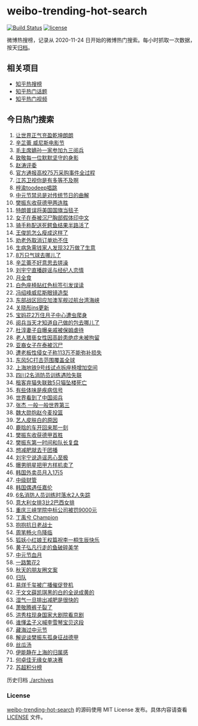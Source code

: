 # weibo-trending-hot-search

[![Build Status](https://github.com/justjavac/weibo-trending-hot-search/workflows/ci/badge.svg?branch=master)](https://github.com/justjavac/weibo-trending-hot-search/actions)
[![license](https://img.shields.io/github/license/justjavac/weibo-trending-hot-search)](https://github.com/justjavac/weibo-trending-hot-search/blob/master/LICENSE)

微博热搜榜，记录从 2020-11-24 日开始的微博热门搜索。每小时抓取一次数据，按天[归档](./archives)。

## 相关项目

- [知乎热搜榜](https://github.com/justjavac/zhihu-trending-top-search)
- [知乎热门话题](https://github.com/justjavac/zhihu-trending-hot-questions)
- [知乎热门视频](https://github.com/justjavac/zhihu-trending-hot-video)

## 今日热门搜索

<!-- BEGIN -->
<!-- 最后更新时间 Sun Sep 07 2025 06:11:52 GMT+0800 (China Standard Time) -->

1. [让世界正气充盈乾坤朗朗](https://s.weibo.com//weibo?q=%23%E8%AE%A9%E4%B8%96%E7%95%8C%E6%AD%A3%E6%B0%94%E5%85%85%E7%9B%88%E4%B9%BE%E5%9D%A4%E6%9C%97%E6%9C%97%23&Refer=new_time)
1. [辛芷蕾 威尼斯电影节](https://s.weibo.com//weibo?q=%E8%BE%9B%E8%8A%B7%E8%95%BE%20%E5%A8%81%E5%B0%BC%E6%96%AF%E7%94%B5%E5%BD%B1%E8%8A%82&t=31&band_rank=7&Refer=top)
1. [毛主席嫡孙一家参加九三阅兵](https://s.weibo.com//weibo?q=%23%E6%AF%9B%E4%B8%BB%E5%B8%AD%E5%AB%A1%E5%AD%99%E4%B8%80%E5%AE%B6%E5%8F%82%E5%8A%A0%E4%B9%9D%E4%B8%89%E9%98%85%E5%85%B5%23&t=31&band_rank=2&Refer=top)
1. [致敬每一位默默坚守的身影](https://s.weibo.com//weibo?q=%23%E8%87%B4%E6%95%AC%E6%AF%8F%E4%B8%80%E4%BD%8D%E9%BB%98%E9%BB%98%E5%9D%9A%E5%AE%88%E7%9A%84%E8%BA%AB%E5%BD%B1%23&t=31&band_rank=3&Refer=top)
1. [赵涛评委](https://s.weibo.com//weibo?q=%E8%B5%B5%E6%B6%9B%E8%AF%84%E5%A7%94&t=31&band_rank=26&Refer=top)
1. [官方通报高校75万采购事件全过程](https://s.weibo.com//weibo?q=%23%E5%AE%98%E6%96%B9%E9%80%9A%E6%8A%A5%E9%AB%98%E6%A0%A175%E4%B8%87%E9%87%87%E8%B4%AD%E4%BA%8B%E4%BB%B6%E5%85%A8%E8%BF%87%E7%A8%8B%23&t=31&band_rank=35&Refer=top)
1. [江苏卫视你是有多等不及啊](https://s.weibo.com//weibo?q=%E6%B1%9F%E8%8B%8F%E5%8D%AB%E8%A7%86%E4%BD%A0%E6%98%AF%E6%9C%89%E5%A4%9A%E7%AD%89%E4%B8%8D%E5%8F%8A%E5%95%8A&t=31&band_rank=6&Refer=top)
1. [梓渝toodeep唱跳](https://s.weibo.com//weibo?q=%23%E6%A2%93%E6%B8%9Dtoodeep%E5%94%B1%E8%B7%B3%23&t=31&band_rank=5&Refer=top)
1. [中元节禁忌是对传统节日的曲解](https://s.weibo.com//weibo?q=%23%E4%B8%AD%E5%85%83%E8%8A%82%E7%A6%81%E5%BF%8C%E6%98%AF%E5%AF%B9%E4%BC%A0%E7%BB%9F%E8%8A%82%E6%97%A5%E7%9A%84%E6%9B%B2%E8%A7%A3%23&t=31&band_rank=1&Refer=top)
1. [樊振东收获德甲两连胜](https://s.weibo.com//weibo?q=%23%E6%A8%8A%E6%8C%AF%E4%B8%9C%E6%94%B6%E8%8E%B7%E5%BE%B7%E7%94%B2%E4%B8%A4%E8%BF%9E%E8%83%9C%23&t=31&band_rank=17&Refer=top)
1. [特朗普误将美国国旗当毯子](https://s.weibo.com//weibo?q=%23%E7%89%B9%E6%9C%97%E6%99%AE%E8%AF%AF%E5%B0%86%E7%BE%8E%E5%9B%BD%E5%9B%BD%E6%97%97%E5%BD%93%E6%AF%AF%E5%AD%90%23&t=31&band_rank=32&Refer=top)
1. [女子在泰被沉尸胸部假体印中文](https://s.weibo.com//weibo?q=%23%E5%A5%B3%E5%AD%90%E5%9C%A8%E6%B3%B0%E8%A2%AB%E6%B2%89%E5%B0%B8%E8%83%B8%E9%83%A8%E5%81%87%E4%BD%93%E5%8D%B0%E4%B8%AD%E6%96%87%23&t=31&band_rank=11&Refer=top)
1. [骑手称配送死鳄鱼结果半路活了](https://s.weibo.com//weibo?q=%23%E9%AA%91%E6%89%8B%E7%A7%B0%E9%85%8D%E9%80%81%E6%AD%BB%E9%B3%84%E9%B1%BC%E7%BB%93%E6%9E%9C%E5%8D%8A%E8%B7%AF%E6%B4%BB%E4%BA%86%23&t=31&band_rank=12&Refer=top)
1. [王俊凯怎么瘦成这样了](https://s.weibo.com//weibo?q=%E7%8E%8B%E4%BF%8A%E5%87%AF%E6%80%8E%E4%B9%88%E7%98%A6%E6%88%90%E8%BF%99%E6%A0%B7%E4%BA%86&t=31&band_rank=13&Refer=top)
1. [劝老外取消订单劝不住](https://s.weibo.com//weibo?q=%23%E5%8A%9D%E8%80%81%E5%A4%96%E5%8F%96%E6%B6%88%E8%AE%A2%E5%8D%95%E5%8A%9D%E4%B8%8D%E4%BD%8F%23&t=31&band_rank=20&Refer=top)
1. [生病急需钱家人发现32万做了生意](https://s.weibo.com//weibo?q=%23%E7%94%9F%E7%97%85%E6%80%A5%E9%9C%80%E9%92%B1%E5%AE%B6%E4%BA%BA%E5%8F%91%E7%8E%B032%E4%B8%87%E5%81%9A%E4%BA%86%E7%94%9F%E6%84%8F%23&t=31&band_rank=9&Refer=top)
1. [8万只气球去哪儿了](https://s.weibo.com//weibo?q=%238%E4%B8%87%E5%8F%AA%E6%B0%94%E7%90%83%E5%8E%BB%E5%93%AA%E5%84%BF%E4%BA%86%23&t=31&band_rank=24&Refer=top)
1. [辛芷蕾不好意思去搓澡](https://s.weibo.com//weibo?q=%E8%BE%9B%E8%8A%B7%E8%95%BE%E4%B8%8D%E5%A5%BD%E6%84%8F%E6%80%9D%E5%8E%BB%E6%90%93%E6%BE%A1&t=31&band_rank=7&Refer=top)
1. [刘宇宁直播辟谣与经纪人恋情](https://s.weibo.com//weibo?q=%23%E5%88%98%E5%AE%87%E5%AE%81%E7%9B%B4%E6%92%AD%E8%BE%9F%E8%B0%A3%E4%B8%8E%E7%BB%8F%E7%BA%AA%E4%BA%BA%E6%81%8B%E6%83%85%23&t=31&band_rank=4&Refer=top)
1. [月全食](https://s.weibo.com//weibo?q=%E6%9C%88%E5%85%A8%E9%A3%9F&t=31&band_rank=5&Refer=top)
1. [白色座椅贴红色标签引发误读](https://s.weibo.com//weibo?q=%23%E7%99%BD%E8%89%B2%E5%BA%A7%E6%A4%85%E8%B4%B4%E7%BA%A2%E8%89%B2%E6%A0%87%E7%AD%BE%E5%BC%95%E5%8F%91%E8%AF%AF%E8%AF%BB%23&t=31&band_rank=42&Refer=top)
1. [冯绍峰威尼斯眼镜造型](https://s.weibo.com//weibo?q=%E5%86%AF%E7%BB%8D%E5%B3%B0%E5%A8%81%E5%B0%BC%E6%96%AF%E7%9C%BC%E9%95%9C%E9%80%A0%E5%9E%8B&t=31&band_rank=21&Refer=top)
1. [东部战区回应加澳军舰过航台湾海峡](https://s.weibo.com//weibo?q=%23%E4%B8%9C%E9%83%A8%E6%88%98%E5%8C%BA%E5%9B%9E%E5%BA%94%E5%8A%A0%E6%BE%B3%E5%86%9B%E8%88%B0%E8%BF%87%E8%88%AA%E5%8F%B0%E6%B9%BE%E6%B5%B7%E5%B3%A1%23&t=31&band_rank=40&Refer=top)
1. [关晓彤ins更新](https://s.weibo.com//weibo?q=%E5%85%B3%E6%99%93%E5%BD%A4ins%E6%9B%B4%E6%96%B0&t=31&band_rank=14&Refer=top)
1. [宝妈花2万住月子中心遭虫爬身](https://s.weibo.com//weibo?q=%23%E5%AE%9D%E5%A6%88%E8%8A%B12%E4%B8%87%E4%BD%8F%E6%9C%88%E5%AD%90%E4%B8%AD%E5%BF%83%E9%81%AD%E8%99%AB%E7%88%AC%E8%BA%AB%23&t=31&band_rank=17&Refer=top)
1. [阅兵当天才知道自己做的包去哪儿了](https://s.weibo.com//weibo?q=%23%E9%98%85%E5%85%B5%E5%BD%93%E5%A4%A9%E6%89%8D%E7%9F%A5%E9%81%93%E8%87%AA%E5%B7%B1%E5%81%9A%E7%9A%84%E5%8C%85%E5%8E%BB%E5%93%AA%E5%84%BF%E4%BA%86%23&t=31&band_rank=45&Refer=top)
1. [杜淳妻子自曝亲戚被保姆虐待](https://s.weibo.com//weibo?q=%23%E6%9D%9C%E6%B7%B3%E5%A6%BB%E5%AD%90%E8%87%AA%E6%9B%9D%E4%BA%B2%E6%88%9A%E8%A2%AB%E4%BF%9D%E5%A7%86%E8%99%90%E5%BE%85%23&t=31&band_rank=23&Refer=top)
1. [老人猥亵女性因高龄患绝症未被拘留](https://s.weibo.com//weibo?q=%23%E8%80%81%E4%BA%BA%E7%8C%A5%E4%BA%B5%E5%A5%B3%E6%80%A7%E5%9B%A0%E9%AB%98%E9%BE%84%E6%82%A3%E7%BB%9D%E7%97%87%E6%9C%AA%E8%A2%AB%E6%8B%98%E7%95%99%23&t=31&band_rank=22&Refer=top)
1. [亚裔女子在泰被沉尸](https://s.weibo.com//weibo?q=%23%E4%BA%9A%E8%A3%94%E5%A5%B3%E5%AD%90%E5%9C%A8%E6%B3%B0%E8%A2%AB%E6%B2%89%E5%B0%B8%23&t=31&band_rank=15&Refer=top)
1. [遭老板性侵女子称113万不能弥补损失](https://s.weibo.com//weibo?q=%23%E9%81%AD%E8%80%81%E6%9D%BF%E6%80%A7%E4%BE%B5%E5%A5%B3%E5%AD%90%E7%A7%B0113%E4%B8%87%E4%B8%8D%E8%83%BD%E5%BC%A5%E8%A1%A5%E6%8D%9F%E5%A4%B1%23&t=31&band_rank=31&Refer=top)
1. [东风5C打击范围覆盖全球](https://s.weibo.com//weibo?q=%23%E4%B8%9C%E9%A3%8E5C%E6%89%93%E5%87%BB%E8%8C%83%E5%9B%B4%E8%A6%86%E7%9B%96%E5%85%A8%E7%90%83%23&t=31&band_rank=44&Refer=top)
1. [上海地铁9号线试点拆座椅增加空间](https://s.weibo.com//weibo?q=%23%E4%B8%8A%E6%B5%B7%E5%9C%B0%E9%93%819%E5%8F%B7%E7%BA%BF%E8%AF%95%E7%82%B9%E6%8B%86%E5%BA%A7%E6%A4%85%E5%A2%9E%E5%8A%A0%E7%A9%BA%E9%97%B4%23&t=31&band_rank=10&Refer=top)
1. [四川2名消防员训练遇险失联](https://s.weibo.com//weibo?q=%23%E5%9B%9B%E5%B7%9D2%E5%90%8D%E6%B6%88%E9%98%B2%E5%91%98%E8%AE%AD%E7%BB%83%E9%81%87%E9%99%A9%E5%A4%B1%E8%81%94%23&t=31&band_rank=10&Refer=top)
1. [租客弃猫失联致5只猫坠楼死亡](https://s.weibo.com//weibo?q=%23%E7%A7%9F%E5%AE%A2%E5%BC%83%E7%8C%AB%E5%A4%B1%E8%81%94%E8%87%B45%E5%8F%AA%E7%8C%AB%E5%9D%A0%E6%A5%BC%E6%AD%BB%E4%BA%A1%23&t=31&band_rank=30&Refer=top)
1. [有些体味是疾病信号](https://s.weibo.com//weibo?q=%23%E6%9C%89%E4%BA%9B%E4%BD%93%E5%91%B3%E6%98%AF%E7%96%BE%E7%97%85%E4%BF%A1%E5%8F%B7%23&t=31&band_rank=26&Refer=top)
1. [世界看到了中国阅兵](https://s.weibo.com//weibo?q=%23%E4%B8%96%E7%95%8C%E7%9C%8B%E5%88%B0%E4%BA%86%E4%B8%AD%E5%9B%BD%E9%98%85%E5%85%B5%23&t=31&band_rank=37&Refer=top)
1. [张杰 一般一般世界第三](https://s.weibo.com//weibo?q=%E5%BC%A0%E6%9D%B0%20%E4%B8%80%E8%88%AC%E4%B8%80%E8%88%AC%E4%B8%96%E7%95%8C%E7%AC%AC%E4%B8%89&t=31&band_rank=28&Refer=top)
1. [魏大勋抱赵今麦投篮](https://s.weibo.com//weibo?q=%23%E9%AD%8F%E5%A4%A7%E5%8B%8B%E6%8A%B1%E8%B5%B5%E4%BB%8A%E9%BA%A6%E6%8A%95%E7%AF%AE%23&t=31&band_rank=16&Refer=top)
1. [艺人皮肤白的原因](https://s.weibo.com//weibo?q=%23%E8%89%BA%E4%BA%BA%E7%9A%AE%E8%82%A4%E7%99%BD%E7%9A%84%E5%8E%9F%E5%9B%A0%23&t=31&band_rank=25&Refer=top)
1. [鹿晗的车开回来那一刻](https://s.weibo.com//weibo?q=%E9%B9%BF%E6%99%97%E7%9A%84%E8%BD%A6%E5%BC%80%E5%9B%9E%E6%9D%A5%E9%82%A3%E4%B8%80%E5%88%BB&t=31&band_rank=39&Refer=top)
1. [樊振东收获德甲首胜](https://s.weibo.com//weibo?q=%23%E6%A8%8A%E6%8C%AF%E4%B8%9C%E6%94%B6%E8%8E%B7%E5%BE%B7%E7%94%B2%E9%A6%96%E8%83%9C%23&t=31&band_rank=8&Refer=top)
1. [樊振东第一时间和队长复盘](https://s.weibo.com//weibo?q=%23%E6%A8%8A%E6%8C%AF%E4%B8%9C%E7%AC%AC%E4%B8%80%E6%97%B6%E9%97%B4%E5%92%8C%E9%98%9F%E9%95%BF%E5%A4%8D%E7%9B%98%23&t=31&band_rank=36&Refer=top)
1. [想减肥就去干团播](https://s.weibo.com//weibo?q=%E6%83%B3%E5%87%8F%E8%82%A5%E5%B0%B1%E5%8E%BB%E5%B9%B2%E5%9B%A2%E6%92%AD&t=31&band_rank=39&Refer=top)
1. [刘宇宁说造谣恶心至极](https://s.weibo.com//weibo?q=%23%E5%88%98%E5%AE%87%E5%AE%81%E8%AF%B4%E9%80%A0%E8%B0%A3%E6%81%B6%E5%BF%83%E8%87%B3%E6%9E%81%23&t=31&band_rank=23&Refer=top)
1. [曝男明星把甲方样机卖了](https://s.weibo.com//weibo?q=%E6%9B%9D%E7%94%B7%E6%98%8E%E6%98%9F%E6%8A%8A%E7%94%B2%E6%96%B9%E6%A0%B7%E6%9C%BA%E5%8D%96%E4%BA%86&t=31&band_rank=34&Refer=top)
1. [韩国外卖员月入1万5](https://s.weibo.com//weibo?q=%E9%9F%A9%E5%9B%BD%E5%A4%96%E5%8D%96%E5%91%98%E6%9C%88%E5%85%A51%E4%B8%875&t=31&band_rank=44&Refer=top)
1. [中级财管](https://s.weibo.com//weibo?q=%E4%B8%AD%E7%BA%A7%E8%B4%A2%E7%AE%A1&t=31&band_rank=41&Refer=top)
1. [韩国偶遇任嘉伦](https://s.weibo.com//weibo?q=%23%E9%9F%A9%E5%9B%BD%E5%81%B6%E9%81%87%E4%BB%BB%E5%98%89%E4%BC%A6%23&t=31&band_rank=48&Refer=top)
1. [6名消防人员训练时落水2人失踪](https://s.weibo.com//weibo?q=%236%E5%90%8D%E6%B6%88%E9%98%B2%E4%BA%BA%E5%91%98%E8%AE%AD%E7%BB%83%E6%97%B6%E8%90%BD%E6%B0%B42%E4%BA%BA%E5%A4%B1%E8%B8%AA%23&t=31&band_rank=48&Refer=top)
1. [意大利女排3比2巴西女排](https://s.weibo.com//weibo?q=%23%E6%84%8F%E5%A4%A7%E5%88%A9%E5%A5%B3%E6%8E%923%E6%AF%942%E5%B7%B4%E8%A5%BF%E5%A5%B3%E6%8E%92%23&t=31&band_rank=49&Refer=top)
1. [重庆三峡学院中标公司被罚9000元](https://s.weibo.com//weibo?q=%23%E9%87%8D%E5%BA%86%E4%B8%89%E5%B3%A1%E5%AD%A6%E9%99%A2%E4%B8%AD%E6%A0%87%E5%85%AC%E5%8F%B8%E8%A2%AB%E7%BD%9A9000%E5%85%83%23&t=31&band_rank=39&Refer=top)
1. [丁禹兮 Champion](https://s.weibo.com//weibo?q=%E4%B8%81%E7%A6%B9%E5%85%AE%20Champion&t=31&band_rank=18&Refer=top)
1. [抱抱抗日老战士](https://s.weibo.com//weibo?q=%23%E6%8A%B1%E6%8A%B1%E6%8A%97%E6%97%A5%E8%80%81%E6%88%98%E5%A3%AB%23&t=31&band_rank=10&Refer=top)
1. [周笔畅火鸟降临](https://s.weibo.com//weibo?q=%23%E5%91%A8%E7%AC%94%E7%95%85%E7%81%AB%E9%B8%9F%E9%99%8D%E4%B8%B4%23&t=31&band_rank=47&Refer=top)
1. [狐妖小红娘王权篇祝李一桐生辰快乐](https://s.weibo.com//weibo?q=%23%E7%8B%90%E5%A6%96%E5%B0%8F%E7%BA%A2%E5%A8%98%E7%8E%8B%E6%9D%83%E7%AF%87%E7%A5%9D%E6%9D%8E%E4%B8%80%E6%A1%90%E7%94%9F%E8%BE%B0%E5%BF%AB%E4%B9%90%23&t=31&band_rank=36&Refer=top)
1. [黄子弘凡行走的鱼破碎美学](https://s.weibo.com//weibo?q=%E9%BB%84%E5%AD%90%E5%BC%98%E5%87%A1%E8%A1%8C%E8%B5%B0%E7%9A%84%E9%B1%BC%E7%A0%B4%E7%A2%8E%E7%BE%8E%E5%AD%A6&t=31&band_rank=42&Refer=top)
1. [中元节血月](https://s.weibo.com//weibo?q=%23%E4%B8%AD%E5%85%83%E8%8A%82%E8%A1%80%E6%9C%88%23&t=31&band_rank=41&Refer=top)
1. [一路繁花2](https://s.weibo.com//weibo?q=%23%E4%B8%80%E8%B7%AF%E7%B9%81%E8%8A%B12%23&t=31&band_rank=47&Refer=top)
1. [秋天的朋友圈文案](https://s.weibo.com//weibo?q=%23%E7%A7%8B%E5%A4%A9%E7%9A%84%E6%9C%8B%E5%8F%8B%E5%9C%88%E6%96%87%E6%A1%88%23&t=31&band_rank=45&Refer=top)
1. [归队](https://s.weibo.com//weibo?q=%E5%BD%92%E9%98%9F&t=31&band_rank=46&Refer=top)
1. [易烊千玺被广播催促登机](https://s.weibo.com//weibo?q=%E6%98%93%E7%83%8A%E5%8D%83%E7%8E%BA%E8%A2%AB%E5%B9%BF%E6%92%AD%E5%82%AC%E4%BF%83%E7%99%BB%E6%9C%BA&t=31&band_rank=38&Refer=top)
1. [于文文薛凯琪黑的白的全说成黄的](https://s.weibo.com//weibo?q=%E4%BA%8E%E6%96%87%E6%96%87%E8%96%9B%E5%87%AF%E7%90%AA%E9%BB%91%E7%9A%84%E7%99%BD%E7%9A%84%E5%85%A8%E8%AF%B4%E6%88%90%E9%BB%84%E7%9A%84&t=31&band_rank=29&Refer=top)
1. [湿气一旦排出减肥是很快的](https://s.weibo.com//weibo?q=%E6%B9%BF%E6%B0%94%E4%B8%80%E6%97%A6%E6%8E%92%E5%87%BA%E5%87%8F%E8%82%A5%E6%98%AF%E5%BE%88%E5%BF%AB%E7%9A%84&t=31&band_rank=41&Refer=top)
1. [萧敬腾裤子裂了](https://s.weibo.com//weibo?q=%23%E8%90%A7%E6%95%AC%E8%85%BE%E8%A3%A4%E5%AD%90%E8%A3%82%E4%BA%86%23&t=31&band_rank=33&Refer=top)
1. [洪秀柱现身国家大剧院看京剧](https://s.weibo.com//weibo?q=%23%E6%B4%AA%E7%A7%80%E6%9F%B1%E7%8E%B0%E8%BA%AB%E5%9B%BD%E5%AE%B6%E5%A4%A7%E5%89%A7%E9%99%A2%E7%9C%8B%E4%BA%AC%E5%89%A7%23&t=31&band_rank=19&Refer=top)
1. [谁懂孟子义喊李雪琴宝贝这段](https://s.weibo.com//weibo?q=%E8%B0%81%E6%87%82%E5%AD%9F%E5%AD%90%E4%B9%89%E5%96%8A%E6%9D%8E%E9%9B%AA%E7%90%B4%E5%AE%9D%E8%B4%9D%E8%BF%99%E6%AE%B5&t=31&band_rank=27&Refer=top)
1. [藏海过中元节](https://s.weibo.com//weibo?q=%23%E8%97%8F%E6%B5%B7%E8%BF%87%E4%B8%AD%E5%85%83%E8%8A%82%23&t=31&band_rank=47&Refer=top)
1. [解说谈樊振东孤身征战德甲](https://s.weibo.com//weibo?q=%E8%A7%A3%E8%AF%B4%E8%B0%88%E6%A8%8A%E6%8C%AF%E4%B8%9C%E5%AD%A4%E8%BA%AB%E5%BE%81%E6%88%98%E5%BE%B7%E7%94%B2&t=31&band_rank=21&Refer=top)
1. [丝瓜汤](https://s.weibo.com//weibo?q=%E4%B8%9D%E7%93%9C%E6%B1%A4&t=31&band_rank=43&Refer=top)
1. [伊能静在上海的归属感](https://s.weibo.com//weibo?q=%E4%BC%8A%E8%83%BD%E9%9D%99%E5%9C%A8%E4%B8%8A%E6%B5%B7%E7%9A%84%E5%BD%92%E5%B1%9E%E6%84%9F&t=31&band_rank=46&Refer=top)
1. [何卓佳无缘女单决赛](https://s.weibo.com//weibo?q=%23%E4%BD%95%E5%8D%93%E4%BD%B3%E6%97%A0%E7%BC%98%E5%A5%B3%E5%8D%95%E5%86%B3%E8%B5%9B%23&t=31&band_rank=49&Refer=top)
1. [苏超积分榜](https://s.weibo.com//weibo?q=%E8%8B%8F%E8%B6%85%E7%A7%AF%E5%88%86%E6%A6%9C&t=31&band_rank=50&Refer=top)

<!-- END -->

历史归档 [./archives](./archives)

### License

[weibo-trending-hot-search](https://github.com/justjavac/weibo-trending-hot-search) 的源码使用 MIT License
发布。具体内容请查看 [LICENSE](./LICENSE) 文件。
